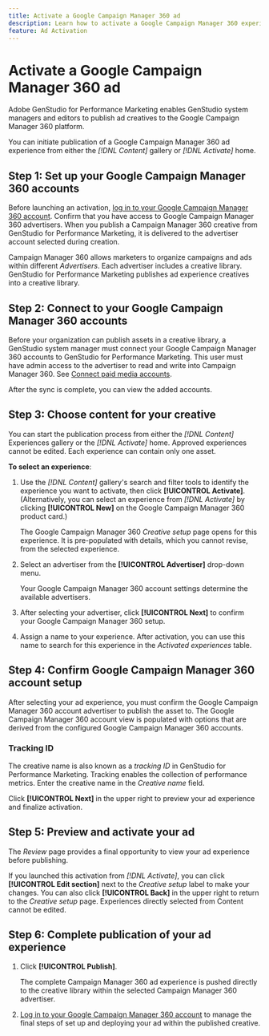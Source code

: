 ```yaml
---
title: Activate a Google Campaign Manager 360 ad
description: Learn how to activate a Google Campaign Manager 360 experience.
feature: Ad Activation
---
```

# Activate a Google Campaign Manager 360 ad

Adobe GenStudio for Performance Marketing enables GenStudio system managers and editors to publish ad creatives to the Google Campaign Manager 360 platform. 

You can initiate publication of a Google Campaign Manager 360 ad experience from either the _[!DNL Content]_ gallery or _[!DNL Activate]_ home.

## Step 1: Set up your Google Campaign Manager 360 accounts

Before launching an activation, [log in to your Google Campaign Manager 360 account](https://campaignmanager.google.com). Confirm that you have access to Google Campaign Manager 360 advertisers. When you publish a Campaign Manager 360 creative from GenStudio for Performance Marketing, it is delivered to the advertiser account selected during creation.

Campaign Manager 360 allows marketers to organize campaigns and ads within different _Advertisers_. Each advertiser includes a creative library. GenStudio for Performance Marketing publishes ad experience creatives into a creative library.

## Step 2: Connect to your Google Campaign Manager 360 accounts

Before your organization can publish assets in a creative library, a GenStudio system manager must connect your Google Campaign Manager 360 accounts to GenStudio for Performance Marketing. This user must have admin access to the advertiser to read and write into Campaign Manager 360. See [Connect paid media accounts](/help/user-guide/connectors/connect-channel.md).

After the sync is complete, you can view the added accounts.

## Step 3: Choose content for your creative

You can start the publication process from either the _[!DNL Content]_ Experiences gallery or the _[!DNL Activate]_ home. Approved experiences cannot be edited. Each experience can contain only one asset.

**To select an experience**:

1. Use the _[!DNL Content]_ gallery's search and filter tools to identify the experience you want to activate, then click **[!UICONTROL Activate]**. (Alternatively, you can select an experience from _[!DNL Activate]_ by clicking **[!UICONTROL New]** on the Google Campaign Manager 360 product card.)

   The Google Campaign Manager 360 _Creative setup_ page opens for this experience. It is pre-populated with details, which you cannot revise, from the selected experience.

1. Select an advertiser from the **[!UICONTROL Advertiser]** drop-down menu.

   Your Google Campaign Manager 360 account settings determine the available advertisers.

1. After selecting your advertiser, click **[!UICONTROL Next]** to confirm your Google Campaign Manager 360 setup.

1. Assign a name to your experience. After activation, you can use this name to search for this experience in the _Activated experiences_ table.

## Step 4: Confirm Google Campaign Manager 360 account setup

After selecting your ad experience, you must confirm the Google Campaign Manager 360 account advertiser to publish the asset to. The Google Campaign Manager 360 account view is populated with options that are derived from the configured Google Campaign Manager 360 accounts.

### Tracking ID

The creative name is also known as a _tracking ID_ in GenStudio for Performance Marketing. Tracking enables the collection of performance metrics. Enter the creative name in the _Creative name_ field.

Click **[!UICONTROL Next]** in the upper right to preview your ad experience and finalize activation.

## Step 5: Preview and activate your ad

The _Review_ page provides a final opportunity to view your ad experience before publishing.

If you launched this activation from _[!DNL Activate]_, you can click **[!UICONTROL Edit section]** next to the _Creative setup_ label to make your changes. You can also click **[!UICONTROL Back]** in the upper right to return to the _Creative setup_ page. Experiences directly selected from Content cannot be edited.

## Step 6: Complete publication of your ad experience

1. Click **[!UICONTROL Publish]**.

   The complete Campaign Manager 360 ad experience is pushed directly to the creative library within the selected Campaign Manager 360 advertiser.

1. [Log in to your Google Campaign Manager 360 account](https://campaignmanager.google.com) to manage the final steps of set up and deploying your ad within the published creative.
